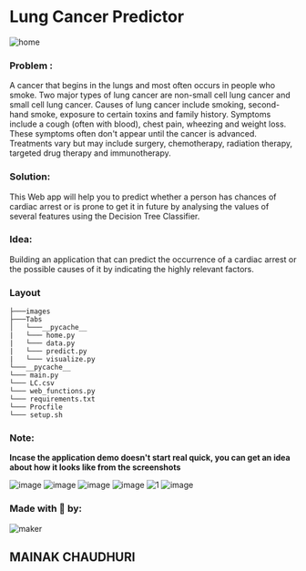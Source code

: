 # Lung Cancer Predictor

![home](https://user-images.githubusercontent.com/64016811/205644469-6c04ee4f-86f8-40fa-90d0-a4ee302a7f43.jpeg)


### Problem : 

A cancer that begins in the lungs and most often occurs in people who smoke.
Two major types of lung cancer are non-small cell lung cancer and small cell lung cancer. Causes of lung cancer include smoking, second-hand smoke, exposure to certain toxins and family history. Symptoms include a cough (often with blood), chest pain, wheezing and weight loss. These symptoms often don't appear until the cancer is advanced. Treatments vary but may include surgery, chemotherapy, radiation therapy, targeted drug therapy and immunotherapy.

### Solution:

This Web app will help you to predict whether a person has chances of cardiac arrest or is prone to get it in future by analysing the values of several features using the Decision Tree Classifier.

### Idea: 
Building an application that can predict the occurrence of a cardiac arrest or the possible causes of it by indicating the highly relevant factors. 

### Layout

```
├───images
├───Tabs
│   └───__pycache__
|   └─── home.py
|   └─── data.py
|   └─── predict.py
|   └─── visualize.py
└───__pycache__
└─── main.py
└─── LC.csv
└─── web_functions.py
└─── requirements.txt
└─── Procfile
└─── setup.sh
```


### Note:
**Incase the application demo doesn't start real quick, you can get an idea about how it looks like from the screenshots**

![image](https://user-images.githubusercontent.com/64016811/198943129-c74e57fb-de6c-4939-bfb8-d6eb4a6e63e4.png)
![image](https://user-images.githubusercontent.com/64016811/198943200-e54f9366-7c49-48f1-974f-c81d408de29e.png)
![image](https://user-images.githubusercontent.com/64016811/198943265-d289e544-8890-487d-83bc-7e136acadf65.png)
![image](https://user-images.githubusercontent.com/64016811/198956316-ee87e87e-daad-42a6-b852-6022a3a913c8.png)
![1](https://user-images.githubusercontent.com/64016811/198943446-ef8847ba-7c3c-468a-8a3e-4d0ef29ad287.png)
![image](https://user-images.githubusercontent.com/64016811/198943581-38dc1948-caac-4762-9f1a-1bdf2ef887f3.png)


### Made with 💙 by:
![maker](https://user-images.githubusercontent.com/64016811/198821378-09bf5224-a537-4154-9df9-d9b29da95af7.jpg)

## MAINAK CHAUDHURI
